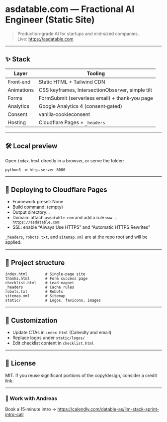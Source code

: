 # asdatable.com — Fractional AI Engineer (Static Site)

> Production‑grade AI for startups and mid‑sized companies.  
> Live: https://asdatable.com

---

## ✨ Stack

| Layer       | Tooling                                             |
|-------------|-----------------------------------------------------|
| Front‑end   | Static HTML + Tailwind CDN                          |
| Animations  | CSS keyframes, IntersectionObserver, simple tilt    |
| Forms       | FormSubmit (serverless email) + thank‑you page      |
| Analytics   | Google Analytics 4 (consent‑gated)                  |
| Consent     | vanilla‑cookieconsent                               |
| Hosting     | Cloudflare Pages + `_headers`                       |

---

## 🛠️ Local preview

Open `index.html` directly in a browser, or serve the folder:

    python3 -m http.server 8080

---

## 🚀 Deploying to Cloudflare Pages

- Framework preset: None
- Build command: (empty)
- Output directory: `.`
- Domain: attach `asdatable.com` and add a rule `www → https://asdatable.com`
- SSL: enable “Always Use HTTPS” and “Automatic HTTPS Rewrites”

`_headers`, `robots.txt`, and `sitemap.xml` are at the repo root and will be applied.

---

## 📁 Project structure

    index.html        # Single‑page site
    thanks.html       # Form success page
    checklist.html    # Lead magnet
    _headers          # Cache rules
    robots.txt        # Robots
    sitemap.xml       # Sitemap
    static/           # Logos, favicons, images

---

## 🧩 Customization

- Update CTAs in `index.html` (Calendly and email)
- Replace logos under `static/logos/`
- Edit checklist content in `checklist.html`

---

## 📄 License

MIT. If you reuse significant portions of the copy/design, consider a credit link.

---

### 💬 Work with Andreas

Book a 15‑minute intro → https://calendly.com/datable-as/llm-stack-sprint-intro-call
